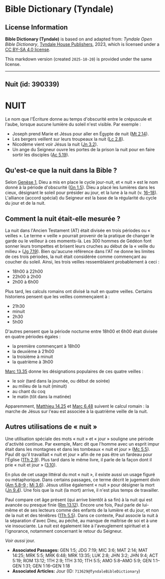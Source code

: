 # Bible Dictionary (Tyndale)

## License Information

**Bible Dictionary (Tyndale)** is based on and adapted from: _Tyndale Open Bible Dictionary_, [Tyndale House Publishers](https://tyndaleopenresources.com/), 2023, which is licensed under a [CC BY-SA 4.0 license](https://creativecommons.org/licenses/by-sa/4.0/legalcode.en).

This markdown version (created `2025-10-20`) is provided under the same license.



--------------------------------

## Nuit (id: 390339)

NUIT
====

Le nom que l'Écriture donne au temps d'obscurité entre le crépuscule et l'aube, lorsque aucune lumière du soleil n'est visible. Par exemple :

* Joseph prend Marie et Jésus pour aller en Égypte de nuit ([Mt 2\.14](https://ref.ly/Matt2:14)).
* Les bergers veillent sur leurs troupeaux la nuit ([Lc 2\.8](https://ref.ly/Luke2:8)).
* Nicodème vient voir Jésus la nuit ([Jn 3\.2](https://ref.ly/John3:2)).
* Un ange du Seigneur ouvre les portes de la prison la nuit pour en faire sortir les disciples ([Ac 5\.19](https://ref.ly/Acts5:19)).

Qu'est\-ce que la nuit dans la Bible ?
--------------------------------------

Selon [Genèse 1](https://ref.ly/Gen1:1-Gen1:31), Dieu a mis en place le cycle jour\-nuit, et « nuit » est le nom donné à la période d'obscurité ([Gn 1\.5](https://ref.ly/Gen1:5)). Dieu a placé les lumières dans les cieux, désignant le soleil pour présider au jour, et la lune à la nuit (v. [16–18](https://ref.ly/Gen1:16-Gen1:18)). L'alliance (accord spécial) du Seigneur est la base de la régularité du cycle du jour et de la nuit.

Comment la nuit était\-elle mesurée ?
-------------------------------------

La nuit dans l'Ancien Testament (AT) était divisée en trois périodes ou « veilles ». Le terme « veille » pourrait provenir de la pratique de changer le garde ou le veilleur à ces moments\-là. Les 300 hommes de Gédéon font sonner leurs trompettes et brisent leurs cruches au début de la « veille du milieu » ([Jg 7\.19](https://ref.ly/Judg7:19)). Bien qu'aucune référence dans l'AT ne donne les limites de ces trois périodes, la nuit était considérée comme commençant au coucher du soleil. Ainsi, les trois veilles ressemblaient probablement à ceci :

* 18h00 à 22h00
* 22h00 à 2h00
* 2h00 à 6h00

Plus tard, les calculs romains ont divisé la nuit en quatre veilles. Certains historiens pensent que les veilles commençaient à :

* 21h30
* minuit
* 2h30
* 5h00

D'autres pensent que la période nocturne entre 18h00 et 6h00 était divisée en quatre périodes égales :

* la première commençant à 18h00
* la deuxième à 21h00
* la troisième à minuit
* la quatrième à 3h00

[Marc 13\.35](https://ref.ly/Mark13:35) donne les désignations populaires de ces quatre veilles :

* le soir (tard dans la journée, ou début de soirée)
* au milieu de la nuit (minuit)
* au chant du coq
* le matin (tôt dans la matinée)

Apparemment, [Matthieu 14\.25](https://ref.ly/Matt14:25) et [Marc 6\.48](https://ref.ly/Mark6:48) suivent le calcul romain : la marche de Jésus sur l'eau est associée à la quatrième veille de la nuit.

Autres utilisations de « nuit »
-------------------------------

Une utilisation spéciale des mots « nuit » et « jour » souligne une période d'activité continue. Par exemple, Marc dit que l'homme avec un esprit impur était dans les montagnes et dans les tombeaux « nuit et jour » ([Mc 5\.5](https://ref.ly/Mark5:5)). Paul dit qu'il travaillait « nuit et jour » afin de ne pas être un fardeau pour l'Église ([1Th 2\.9](https://ref.ly/1Thess2:9)). Plus tard dans le même livre, il parle de la façon dont il prie « nuit et jour » ([3\.10](https://ref.ly/1Thess3:10)).

En plus de cet usage littéral du mot « nuit », il existe aussi un usage figuré ou métaphorique. Dans certains passages, ce terme décrit le jugement divin ([Am 5\.8–9 ;](https://ref.ly/Amos5:8-Amos5:9) [Mi 3\.6](https://ref.ly/Mic3:6)). Jésus utilise également « nuit » pour désigner la mort ([Jn 9\.4](https://ref.ly/John9:4)). Une fois que la nuit (la mort) arrive, il n'est plus temps de travailler.

Paul compare cet âge présent (qui arrive bientôt à sa fin) à la nuit qui est avancée ou presque finie ([Rm 13\.12](https://ref.ly/Rom13:12)). Encore une fois, Paul parle de lui\-même et de ses lecteurs comme des enfants de la lumière et du jour, et non de la nuit et des ténèbres ([1Th 5\.5](https://ref.ly/1Thess5:5)). Dans ce contexte, Paul associe la nuit à la séparation d'avec Dieu, au péché, au manque de maîtrise de soi et à une vie insouciante. La nuit est également liée à l'aveuglement spirituel et à l'ignorance, notamment concernant le retour du Seigneur.

*Voir aussi* jour.

* **Associated Passages:** GEN 1:5; JDG 7:19; MIC 3:6; MAT 2:14; MAT 14:25; MRK 5:5; MRK 6:48; MRK 13:35; LUK 2:8; JHN 3:2; JHN 9:4; ACT 5:19; ROM 13:12; 1TH 2:9; 1TH 3:10; 1TH 5:5; AMO 5:8–AMO 5:9; GEN 1:1–GEN 1:31; GEN 1:16–GEN 1:18
* **Associated Articles:** Jour (ID: `713629@TyndaleBibleDictionary`)

